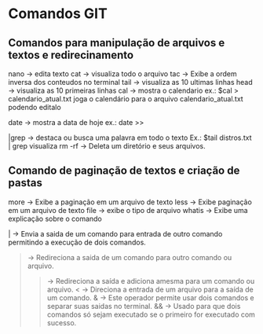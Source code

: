 # Comandos GIT

## Comandos para manipulação de arquivos e textos e redirecinamento

nano -> edita texto
cat -> visualiza todo o arquivo
tac -> Exibe a ordem inversa dos conteudos no terminal
tail -> visualiza as 10 ultimas linhas
head -> visualiza as 10 primeiras linhas
cal -> mostra o calendario
	ex.: $cal > calendario_atual.txt
		joga o calendário para o arquivo calendario_atual.txt podendo editalo

date -> mostra a data de hoje
	ex.: date >>

|grep -> destaca ou busca uma palavra em todo o texto 
	Ex.: $tail distros.txt | grep visualiza
rm -rf -> Deleta um diretório e seus arquivos.

## Comando de paginação de textos e criação de pastas
more -> Exibe a paginação em um arquivo de texto
less -> Exibe paginação em um arquivo de texto
file -> exibe o tipo de arquivo
whatis -> Exibe uma explicação sobre o comando

| -> Envia a saida de um comando para entrada de outro comando permitindo a execução de dois comandos.
> -> Redireciona a saida de um comando para outro comando ou arquivo.
>> -> Redireciona a saída e adiciona amesma para um comando ou arquivo.
< -> Direciona a entrada de um arquivo para a saída de um comando.
& -> Este operador permite usar dois comandos e separar suas saidas no terminal.
&& -> Usado para que dois comandos só sejam executado se o primeiro for executado com sucesso.


